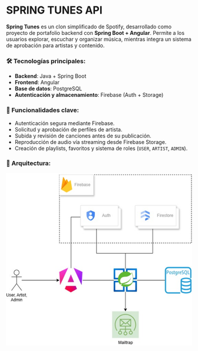 # SPRING TUNES API

**Spring Tunes** es un clon simplificado de Spotify, desarrollado como proyecto de portafolio backend con **Spring Boot + Angular**. Permite a los usuarios explorar, escuchar y organizar música, mientras integra un sistema de aprobación para artistas y contenido.

### 🛠 Tecnologías principales:

- **Backend**: Java + Spring Boot
- **Frontend**: Angular
- **Base de datos**: PostgreSQL
- **Autenticación y almacenamiento**: Firebase (Auth + Storage)

### 🔑 Funcionalidades clave:

- Autenticación segura mediante Firebase.
- Solicitud y aprobación de perfiles de artista.
- Subida y revisión de canciones antes de su publicación.
- Reproducción de audio vía streaming desde Firebase Storage.
- Creación de playlists, favoritos y sistema de roles (`USER`, `ARTIST`, `ADMIN`).

### 🚧 Arquitectura:

![spring tunes.jpg](spring%20tunes.jpg)